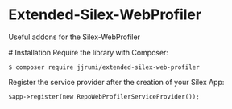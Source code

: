 # Extended-Silex-WebProfiler
Useful addons for the Silex-WebProfiler

# Installation
Require the library with Composer:

```
$ composer require jjrumi/extended-silex-web-profiler
```

Register the service provider after the creation of your Silex App:
```
$app->register(new RepoWebProfilerServiceProvider());
```
